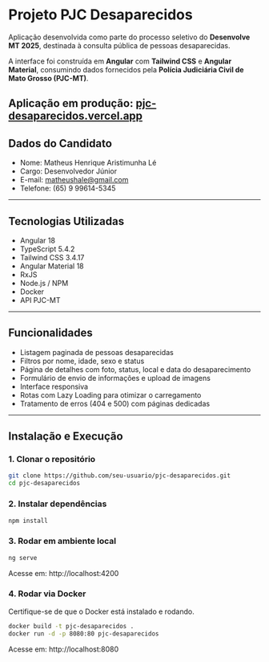 # Projeto PJC Desaparecidos
Aplicação desenvolvida como parte do processo seletivo do **Desenvolve MT 2025**, destinada à consulta pública de pessoas desaparecidas.

A interface foi construída em **Angular** com **Tailwind CSS** e **Angular Material**, consumindo dados fornecidos pela **Polícia Judiciária Civil de Mato Grosso (PJC-MT)**.

**Aplicação em produção:** [pjc-desaparecidos.vercel.app](https://pjc-desaparecidos.vercel.app)
---
## Dados do Candidato
- Nome: Matheus Henrique Aristimunha Lé
- Cargo: Desenvolvedor Júnior
- E-mail: matheushale@gmail.com
- Telefone: (65) 9 99614-5345
---
## Tecnologias Utilizadas
- Angular 18
- TypeScript 5.4.2
- Tailwind CSS 3.4.17
- Angular Material 18
- RxJS
- Node.js / NPM
- Docker
- API PJC-MT
---
## Funcionalidades
- Listagem paginada de pessoas desaparecidas
- Filtros por nome, idade, sexo e status
- Página de detalhes com foto, status, local e data do desaparecimento
- Formulário de envio de informações e upload de imagens
- Interface responsiva
- Rotas com Lazy Loading para otimizar o carregamento
- Tratamento de erros (404 e 500) com páginas dedicadas
---
## Instalação e Execução
### 1. Clonar o repositório
```bash
git clone https://github.com/seu-usuario/pjc-desaparecidos.git
cd pjc-desaparecidos
```
### 2. Instalar dependências
```bash
npm install
```
### 3. Rodar em ambiente local
```bash
ng serve
```
Acesse em: http://localhost:4200

### 4. Rodar via Docker
Certifique-se de que o Docker está instalado e rodando.
```bash
docker build -t pjc-desaparecidos .
docker run -d -p 8080:80 pjc-desaparecidos
```
Acesse em: http://localhost:8080

